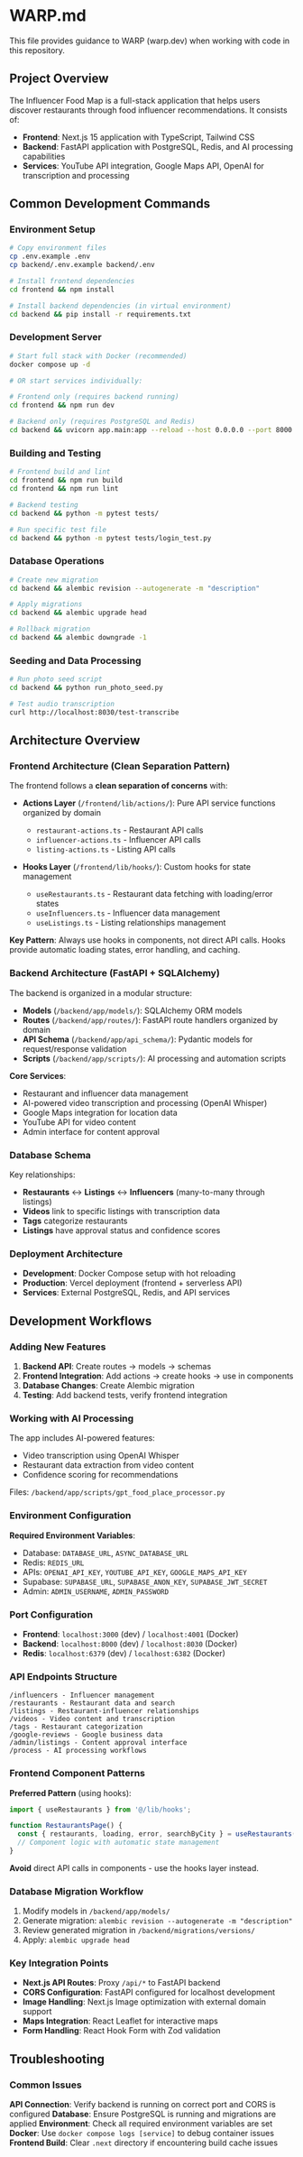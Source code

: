 # WARP.md

This file provides guidance to WARP (warp.dev) when working with code in this repository.

## Project Overview

The Influencer Food Map is a full-stack application that helps users discover restaurants through food influencer recommendations. It consists of:

- **Frontend**: Next.js 15 application with TypeScript, Tailwind CSS
- **Backend**: FastAPI application with PostgreSQL, Redis, and AI processing capabilities
- **Services**: YouTube API integration, Google Maps API, OpenAI for transcription and processing

## Common Development Commands

### Environment Setup
```bash
# Copy environment files
cp .env.example .env
cp backend/.env.example backend/.env

# Install frontend dependencies
cd frontend && npm install

# Install backend dependencies (in virtual environment)
cd backend && pip install -r requirements.txt
```

### Development Server
```bash
# Start full stack with Docker (recommended)
docker compose up -d

# OR start services individually:

# Frontend only (requires backend running)
cd frontend && npm run dev

# Backend only (requires PostgreSQL and Redis)
cd backend && uvicorn app.main:app --reload --host 0.0.0.0 --port 8000
```

### Building and Testing
```bash
# Frontend build and lint
cd frontend && npm run build
cd frontend && npm run lint

# Backend testing
cd backend && python -m pytest tests/

# Run specific test file
cd backend && python -m pytest tests/login_test.py
```

### Database Operations
```bash
# Create new migration
cd backend && alembic revision --autogenerate -m "description"

# Apply migrations
cd backend && alembic upgrade head

# Rollback migration
cd backend && alembic downgrade -1
```

### Seeding and Data Processing
```bash
# Run photo seed script
cd backend && python run_photo_seed.py

# Test audio transcription
curl http://localhost:8030/test-transcribe
```

## Architecture Overview

### Frontend Architecture (Clean Separation Pattern)

The frontend follows a **clean separation of concerns** with:

- **Actions Layer** (`/frontend/lib/actions/`): Pure API service functions organized by domain
  - `restaurant-actions.ts` - Restaurant API calls
  - `influencer-actions.ts` - Influencer API calls  
  - `listing-actions.ts` - Listing API calls

- **Hooks Layer** (`/frontend/lib/hooks/`): Custom hooks for state management
  - `useRestaurants.ts` - Restaurant data fetching with loading/error states
  - `useInfluencers.ts` - Influencer data management
  - `useListings.ts` - Listing relationships management

**Key Pattern**: Always use hooks in components, not direct API calls. Hooks provide automatic loading states, error handling, and caching.

### Backend Architecture (FastAPI + SQLAlchemy)

The backend is organized in a modular structure:

- **Models** (`/backend/app/models/`): SQLAlchemy ORM models
- **Routes** (`/backend/app/routes/`): FastAPI route handlers organized by domain
- **API Schema** (`/backend/app/api_schema/`): Pydantic models for request/response validation
- **Scripts** (`/backend/app/scripts/`): AI processing and automation scripts

**Core Services**:
- Restaurant and influencer data management
- AI-powered video transcription and processing (OpenAI Whisper)
- Google Maps integration for location data
- YouTube API for video content
- Admin interface for content approval

### Database Schema

Key relationships:
- **Restaurants** ↔ **Listings** ↔ **Influencers** (many-to-many through listings)
- **Videos** link to specific listings with transcription data
- **Tags** categorize restaurants
- **Listings** have approval status and confidence scores

### Deployment Architecture

- **Development**: Docker Compose setup with hot reloading
- **Production**: Vercel deployment (frontend + serverless API)
- **Services**: External PostgreSQL, Redis, and API services

## Development Workflows

### Adding New Features

1. **Backend API**: Create routes → models → schemas
2. **Frontend Integration**: Add actions → create hooks → use in components
3. **Database Changes**: Create Alembic migration
4. **Testing**: Add backend tests, verify frontend integration

### Working with AI Processing

The app includes AI-powered features:
- Video transcription using OpenAI Whisper
- Restaurant data extraction from video content
- Confidence scoring for recommendations

Files: `/backend/app/scripts/gpt_food_place_processor.py`

### Environment Configuration

**Required Environment Variables**:
- Database: `DATABASE_URL`, `ASYNC_DATABASE_URL`
- Redis: `REDIS_URL`
- APIs: `OPENAI_API_KEY`, `YOUTUBE_API_KEY`, `GOOGLE_MAPS_API_KEY`
- Supabase: `SUPABASE_URL`, `SUPABASE_ANON_KEY`, `SUPABASE_JWT_SECRET`
- Admin: `ADMIN_USERNAME`, `ADMIN_PASSWORD`

### Port Configuration

- **Frontend**: `localhost:3000` (dev) / `localhost:4001` (Docker)
- **Backend**: `localhost:8000` (dev) / `localhost:8030` (Docker)
- **Redis**: `localhost:6379` (dev) / `localhost:6382` (Docker)

### API Endpoints Structure

```
/influencers - Influencer management
/restaurants - Restaurant data and search
/listings - Restaurant-influencer relationships
/videos - Video content and transcription
/tags - Restaurant categorization
/google-reviews - Google business data
/admin/listings - Content approval interface
/process - AI processing workflows
```

### Frontend Component Patterns

**Preferred Pattern** (using hooks):
```typescript
import { useRestaurants } from '@/lib/hooks';

function RestaurantsPage() {
  const { restaurants, loading, error, searchByCity } = useRestaurants();
  // Component logic with automatic state management
}
```

**Avoid** direct API calls in components - use the hooks layer instead.

### Database Migration Workflow

1. Modify models in `/backend/app/models/`
2. Generate migration: `alembic revision --autogenerate -m "description"`
3. Review generated migration in `/backend/migrations/versions/`
4. Apply: `alembic upgrade head`

### Key Integration Points

- **Next.js API Routes**: Proxy `/api/*` to FastAPI backend
- **CORS Configuration**: FastAPI configured for localhost development
- **Image Handling**: Next.js Image optimization with external domain support
- **Maps Integration**: React Leaflet for interactive maps
- **Form Handling**: React Hook Form with Zod validation

## Troubleshooting

### Common Issues

**API Connection**: Verify backend is running on correct port and CORS is configured
**Database**: Ensure PostgreSQL is running and migrations are applied
**Environment**: Check all required environment variables are set
**Docker**: Use `docker compose logs [service]` to debug container issues
**Frontend Build**: Clear `.next` directory if encountering build cache issues
